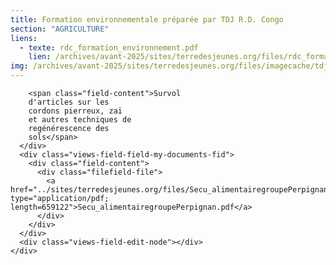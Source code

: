 ```yaml
---
title: Formation environnementale préparée par TDJ R.D. Congo
section: "AGRICULTURE"
liens:
  - texte: rdc_formation_environnement.pdf
    lien: /archives/avant-2025/sites/terredesjeunes.org/files/rdc_formation_environnement_1.pdf
img: /archives/avant-2025/sites/terredesjeunes.org/files/imagecache/tdj_image_ressource/photo.png
---
```

        <span class="field-content">Survol
        d'articles sur les
        cordons pierreux, zaï
        et autres techniques de
        regénérescence des
        sols</span>
      </div>
      <div class="views-field-field-my-documents-fid">
        <div class="field-content">
          <div class="filefield-file">
            <a href="../sites/terredesjeunes.org/files/Secu_alimentairegroupePerpignan.pdf" type="application/pdf; length=659122">Secu_alimentairegroupePerpignan.pdf</a>
          </div>
        </div>
      </div>
      <div class="views-field-edit-node"></div>
    </div>
